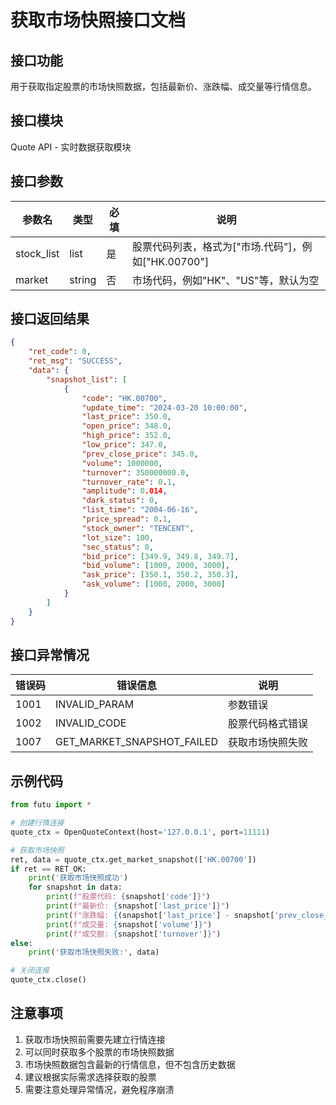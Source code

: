 # 获取市场快照接口文档

## 接口功能
用于获取指定股票的市场快照数据，包括最新价、涨跌幅、成交量等行情信息。

## 接口模块
Quote API - 实时数据获取模块

## 接口参数
| 参数名 | 类型 | 必填 | 说明 |
|--------|------|------|------|
| stock_list | list | 是 | 股票代码列表，格式为["市场.代码"]，例如["HK.00700"] |
| market | string | 否 | 市场代码，例如"HK"、"US"等，默认为空 |

## 接口返回结果
```json
{
    "ret_code": 0,
    "ret_msg": "SUCCESS",
    "data": {
        "snapshot_list": [
            {
                "code": "HK.00700",
                "update_time": "2024-03-20 10:00:00",
                "last_price": 350.0,
                "open_price": 348.0,
                "high_price": 352.0,
                "low_price": 347.0,
                "prev_close_price": 345.0,
                "volume": 1000000,
                "turnover": 350000000.0,
                "turnover_rate": 0.1,
                "amplitude": 0.014,
                "dark_status": 0,
                "list_time": "2004-06-16",
                "price_spread": 0.1,
                "stock_owner": "TENCENT",
                "lot_size": 100,
                "sec_status": 0,
                "bid_price": [349.9, 349.8, 349.7],
                "bid_volume": [1000, 2000, 3000],
                "ask_price": [350.1, 350.2, 350.3],
                "ask_volume": [1000, 2000, 3000]
            }
        ]
    }
}
```

## 接口异常情况
| 错误码 | 错误信息 | 说明 |
|--------|----------|------|
| 1001 | INVALID_PARAM | 参数错误 |
| 1002 | INVALID_CODE | 股票代码格式错误 |
| 1007 | GET_MARKET_SNAPSHOT_FAILED | 获取市场快照失败 |

## 示例代码
```python
from futu import *

# 创建行情连接
quote_ctx = OpenQuoteContext(host='127.0.0.1', port=11111)

# 获取市场快照
ret, data = quote_ctx.get_market_snapshot(['HK.00700'])
if ret == RET_OK:
    print('获取市场快照成功')
    for snapshot in data:
        print(f"股票代码: {snapshot['code']}")
        print(f"最新价: {snapshot['last_price']}")
        print(f"涨跌幅: {(snapshot['last_price'] - snapshot['prev_close_price']) / snapshot['prev_close_price'] * 100:.2f}%")
        print(f"成交量: {snapshot['volume']}")
        print(f"成交额: {snapshot['turnover']}")
else:
    print('获取市场快照失败:', data)

# 关闭连接
quote_ctx.close()
```

## 注意事项
1. 获取市场快照前需要先建立行情连接
2. 可以同时获取多个股票的市场快照数据
3. 市场快照数据包含最新的行情信息，但不包含历史数据
4. 建议根据实际需求选择获取的股票
5. 需要注意处理异常情况，避免程序崩溃 